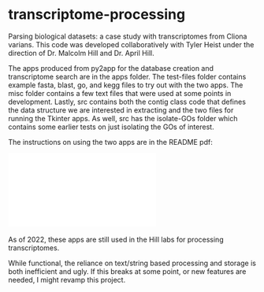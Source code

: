# transcriptome-processing

Parsing biological datasets: a case study with transcriptomes from Cliona varians. This code was developed collaboratively with Tyler Heist under the direction of Dr. Malcolm Hill and Dr. April Hill.

The apps produced from py2app for the database creation and transcriptome search are in the apps folder. The test-files folder contains example fasta, blast, go, and kegg files to try out with the two apps. The misc folder contains a few text files that were used at some points in development. Lastly, src contains both the contig class code that defines the data structure we are interested in extracting and the two files for running the Tkinter apps. As well, src has the isolate-GOs folder which contains some earlier tests on just isolating the GOs of interest.

The instructions on using the two apps are in the README pdf:

![db and search instructions](README.pdf)

As of 2022, these apps are still used in the Hill labs for processing transcriptomes.

While functional, the reliance on text/string based processing and storage is both inefficient and ugly. If this breaks at some point, or new features are needed, I might revamp this project.
